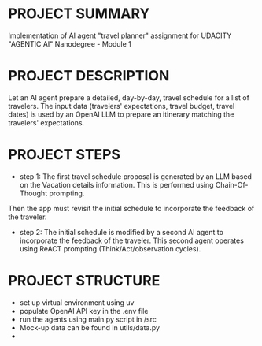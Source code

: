 # PROJECT SUMMARY

Implementation of AI agent "travel planner" assignment for UDACITY "AGENTIC AI" Nanodegree - Module 1

# PROJECT DESCRIPTION

Let an AI agent prepare a detailed, day-by-day, travel schedule for a list of travelers.
The input data (travelers' expectations, travel budget, travel dates) is used by an OpenAI LLM to prepare an itinerary matching the travelers' expectations.

# PROJECT STEPS

- step 1: The first travel schedule proposal is generated by an LLM based on the Vacation details information. This is performed using Chain-Of-Thought prompting.

Then the app must revisit the initial schedule to incorporate the feedback of the traveler.

- step 2: The initial schedule is modified by a second AI agent to incorporate the feedback of the traveler.
This second agent operates using ReACT prompting (Think/Act/observation cycles).

# PROJECT STRUCTURE

- set up virtual environment using uv
- populate OpenAI API key in the .env file
- run the agents using main.py script in /src
- Mock-up data can be found in utils/data.py
- 
